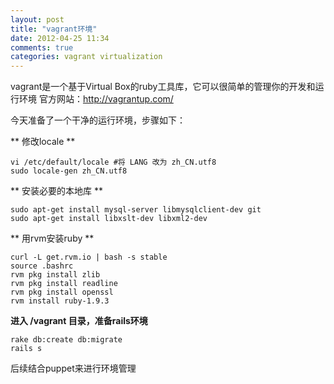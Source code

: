 ```yaml
---
layout: post
title: "vagrant环境"
date: 2012-04-25 11:34
comments: true
categories: vagrant virtualization
---
```

vagrant是一个基于Virtual Box的ruby工具库，它可以很简单的管理你的开发和运行环境
官方网站：http://vagrantup.com/

今天准备了一个干净的运行环境，步骤如下：  

** 修改locale **
```  
vi /etc/default/locale #将 LANG 改为 zh_CN.utf8
sudo locale-gen zh_CN.utf8
```

** 安装必要的本地库 **
```
sudo apt-get install mysql-server libmysqlclient-dev git
sudo apt-get install libxslt-dev libxml2-dev
```

** 用rvm安装ruby **
```
curl -L get.rvm.io | bash -s stable
source .bashrc
rvm pkg install zlib
rvm pkg install readline
rvm pkg install openssl
rvm install ruby-1.9.3
```

**进入 /vagrant 目录，准备rails环境**
```
rake db:create db:migrate
rails s
```
后续结合puppet来进行环境管理
